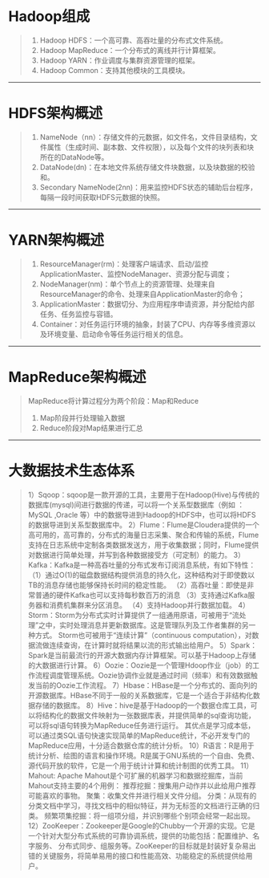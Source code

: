 # Hadoop组成
> 1. Hadoop HDFS：一个高可靠、高吞吐量的分布式文件系统。
> 2. Hadoop MapReduce：一个分布式的离线并行计算框架。
> 3. Hadoop YARN：作业调度与集群资源管理的框架。
> 4. Hadoop Common：支持其他模块的工具模块。

-------


# HDFS架构概述
> 1. NameNode（nn）：存储文件的元数据，如文件名，文件目录结构，文件属性（生成时间、副本数、文件权限），以及每个文件的块列表和块所在的DataNode等。
> 2. DataNode(dn)：在本地文件系统存储文件块数据，以及块数据的校验和。 
> 3. Secondary NameNode(2nn)：用来监控HDFS状态的辅助后台程序，每隔一段时间获取HDFS元数据的快照。

-------
# YARN架构概述
> 1. ResourceManager(rm)：处理客户端请求、启动/监控ApplicationMaster、监控NodeManager、资源分配与调度；
> 2. NodeManager(nm)：单个节点上的资源管理、处理来自ResourceManager的命令、处理来自ApplicationMaster的命令；
> 3. ApplicationMaster：数据切分、为应用程序申请资源，并分配给内部任务、任务监控与容错。
> 4. Container：对任务运行环境的抽象，封装了CPU、内存等多维资源以及环境变量、启动命令等任务运行相关的信息。
-------
# MapReduce架构概述
> MapReduce将计算过程分为两个阶段：Map和Reduce
> 1. Map阶段并行处理输入数据
> 2. Reduce阶段对Map结果进行汇总

-------
# 大数据技术生态体系
> 1）Sqoop：sqoop是一款开源的工具，主要用于在Hadoop(Hive)与传统的数据库(mysql)间进行数据的传递，可以将一个关系型数据库（例如 ： MySQL ,Oracle 等）中的数据导进到Hadoop的HDFS中，也可以将HDFS的数据导进到关系型数据库中。
> 2）Flume：Flume是Cloudera提供的一个高可用的，高可靠的，分布式的海量日志采集、聚合和传输的系统，Flume支持在日志系统中定制各类数据发送方，用于收集数据；同时，Flume提供对数据进行简单处理，并写到各种数据接受方（可定制）的能力。
> 3）Kafka：Kafka是一种高吞吐量的分布式发布订阅消息系统，有如下特性：
> （1）通过O(1)的磁盘数据结构提供消息的持久化，这种结构对于即使数以TB的消息存储也能够保持长时间的稳定性能。
> （2）高吞吐量：即使是非常普通的硬件Kafka也可以支持每秒数百万的消息
> （3）支持通过Kafka服务器和消费机集群来分区消息。
> （4）支持Hadoop并行数据加载。
> 4）Storm：Storm为分布式实时计算提供了一组通用原语，可被用于“流处理”之中，实时处理消息并更新数据库。这是管理队列及工作者集群的另一种方式。 Storm也可被用于“连续计算”（continuous computation），对数据流做连续查询，在计算时就将结果以流的形式输出给用户。
> 5）Spark：Spark是当前最流行的开源大数据内存计算框架。可以基于Hadoop上存储的大数据进行计算。
> 6）Oozie：Oozie是一个管理Hdoop作业（job）的工作流程调度管理系统。Oozie协调作业就是通过时间（频率）和有效数据触发当前的Oozie工作流程。
> 7）Hbase：HBase是一个分布式的、面向列的开源数据库。HBase不同于一般的关系数据库，它是一个适合于非结构化数据存储的数据库。
> 8）Hive：hive是基于Hadoop的一个数据仓库工具，可以将结构化的数据文件映射为一张数据库表，并提供简单的sql查询功能，可以将sql语句转换为MapReduce任务进行运行。 其优点是学习成本低，可以通过类SQL语句快速实现简单的MapReduce统计，不必开发专门的MapReduce应用，十分适合数据仓库的统计分析。
> 10）R语言：R是用于统计分析、绘图的语言和操作环境。R是属于GNU系统的一个自由、免费、源代码开放的软件，它是一个用于统计计算和统计制图的优秀工具。
> 11）Mahout:
> Apache Mahout是个可扩展的机器学习和数据挖掘库，当前Mahout支持主要的4个用例：
> 推荐挖掘：搜集用户动作并以此给用户推荐可能喜欢的事物。
> 聚集：收集文件并进行相关文件分组。
> 分类：从现有的分类文档中学习，寻找文档中的相似特征，并为无标签的文档进行正确的归类。
> 频繁项集挖掘：将一组项分组，并识别哪些个别项会经常一起出现。
> 12）ZooKeeper：Zookeeper是Google的Chubby一个开源的实现。它是一个针对大型分布式系统的可靠协调系统，提供的功能包括：配置维护、名字服务、 分布式同步、组服务等。ZooKeeper的目标就是封装好复杂易出错的关键服务，将简单易用的接口和性能高效、功能稳定的系统提供给用户。




